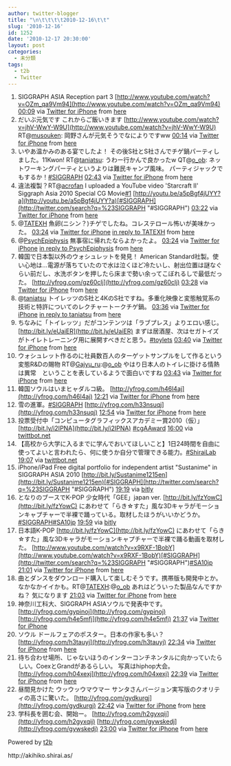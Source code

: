 ```yaml
---
author: twitter-blogger
title: "\n\t\t\t\t2010-12-16\t\t"
slug: '2010-12-16'
id: 1252
date: '2010-12-17 20:30:00'
layout: post
categories:
  - 未分類
tags:
  - t2b
  - Twitter
---
```


<div xmlns:georss="http://www.georss.org/georss">

1.  <span><span>SIGGRAPH ASIA Reception part 3 [http://www.youtube.com/watch?v=OZm_qa9Vm94](http://www.youtube.com/watch?v=OZm_qa9Vm94)</span> <span>[<span>00:09</span>](http://twitter.com/o_ob/status/15362862851555328) <span>via [Twitter for iPhone](http://twitter.com/)</span> from [here<span></span>](http://maps.google.com/maps?q=37.51058909,127.04560143)</span></span>
2.  <span><span>だいぶ元気です これからご飯いきます [http://www.youtube.com/watch?v=jhV-WwY-W9U](http://www.youtube.com/watch?v=jhV-WwY-W9U) RT@[musouken](http://twitter.com/musouken "musouken"): 岡野さんが元気そうでなによりですww</span> <span>[<span>00:14</span>](http://twitter.com/o_ob/status/15364195897835520) <span>via [Twitter for iPhone](http://twitter.com/)</span> from [here<span></span>](http://maps.google.com/maps?q=37.51065328,127.04539387)</span></span>
3.  <span><span>いやあ温かみのある宴でしたよ！ その後S社とS社さんでチゲ鍋パーティしました。11Kwon! RT@[taniatsu](http://twitter.com/taniatsu "taniatsu"): うわー行かんで良かったw QT@[o_ob](http://twitter.com/o_ob "o_ob"): ネットワーキングパーティというよりは難民キャンプ風味。 パーティジャックでもするか！[#SIGGRAPH](http://twitter.com/search?q=%23SIGGRAPH "#SIGGRAPH")</span> <span>[<span>02:43</span>](http://twitter.com/o_ob/status/15401580534693888) <span>via [Twitter for iPhone](http://twitter.com/)</span> from [here<span></span>](http://maps.google.com/maps?q=37.50541860,127.02887084)</span></span>
4.  <span><span>違法複製？RT@[acrofan](http://twitter.com/acrofan "acrofan") I uploaded a YouTube video 'Starcraft II' Siggraph Asia 2010 Special CG Movie[#1](http://twitter.com/search?q=%231 "#1") [http://youtu.be/a5pBgf4jUYY?a](http://youtu.be/a5pBgf4jUYY?a)[#SIGGRAPH](http://twitter.com/search?q=%23SIGGRAPH "#SIGGRAPH")</span> <span>[<span>03:22</span>](http://twitter.com/o_ob/status/15411424587153408) <span>via [Twitter for iPhone](http://twitter.com/)</span> from [here<span></span>](http://maps.google.com/maps?q=37.50505856,127.02887092)</span></span>
5.  <span><span>@[TATEXH](http://twitter.com/TATEXH "TATEXH") 魚卵(ニシン？)チゲでしたね。コレステロール怖いが美味かった。</span> <span>[<span>03:24</span>](http://twitter.com/o_ob/status/15411862996783105) <span>via [Twitter for iPhone](http://twitter.com/)</span> [in reply to TATEXH](http://twitter.com/TATEXH/status/15403769634230272) from [here<span></span>](http://maps.google.com/maps?q=37.50505856,127.02887092)</span></span>
6.  <span><span>@[PsychEpiphysis](http://twitter.com/PsychEpiphysis "PsychEpiphysis") 無事宿に帰れたならよかったよ。</span> <span>[<span>03:24</span>](http://twitter.com/o_ob/status/15412071420133376) <span>via [Twitter for iPhone](http://twitter.com/)</span> [in reply to PsychEpiphysis](http://twitter.com/PsychEpiphysis/status/15409939392503808) from [here<span></span>](http://maps.google.com/maps?q=37.50505856,127.02887092)</span></span>
7.  <span><span>韓国で日本製以外のウォシュレットを発見！ American Standard社製。使い心地は...電源が落ちていたので水は泣くほど冷たいし、射出位置は謎なぐらい前だし、水洗ボタンを押したら床まで勢い余ってこぼれるしで最低だった。 [http://yfrog.com/gz60clj](http://yfrog.com/gz60clj)</span> <span>[<span>03:28</span>](http://twitter.com/o_ob/status/15412863816437762) <span>via [Twitter for iPhone](http://twitter.com/)</span> from [here<span></span>](http://maps.google.com/maps?q=37.50505856,127.02887092)</span></span>
8.  <span><span>@[taniatsu](http://twitter.com/taniatsu "taniatsu") トイレッツのS社と4KのS社ですね。多重化映像と変態触覚系の技術と特許についてのレクチャートークチゲ鍋。</span> <span>[<span>03:36</span>](http://twitter.com/o_ob/status/15414858962968577) <span>via [Twitter for iPhone](http://twitter.com/)</span> [in reply to taniatsu](http://twitter.com/taniatsu/status/15411785402155009) from [here<span></span>](http://maps.google.com/maps?q=37.50440378,127.02870831)</span></span>
9.  <span><span>ちなみに「トイレッツ」だがコンテンツは「ラブプレス」よりエロい感じ。 [http://bit.ly/eUaiER](http://bit.ly/eUaiER) まずは居酒屋、次はセガトイズがトイレトレーニング用に展開すべきだと思う。[#toylets](http://twitter.com/search?q=%23toylets "#toylets")</span> <span>[<span>03:40</span>](http://twitter.com/o_ob/status/15415894427574273) <span>via [Twitter for iPhone](http://twitter.com/)</span> from [here<span></span>](http://maps.google.com/maps?q=37.50514824,127.02883506)</span></span>
10.  <span><span>ウォシュレット作るのに社員数百人のターゲットサンプルをして作るという変態R&Dの賜物 RT@[Gajyu_ru](http://twitter.com/Gajyu_ru "Gajyu_ru"):@[o_ob](http://twitter.com/o_ob "o_ob") やはり日本人のトイレに掛ける情熱は異常　ということを表しているようで面白いですね</span> <span>[<span>03:43</span>](http://twitter.com/o_ob/status/15416706302222336) <span>via [Twitter for iPhone](http://twitter.com/)</span> from [here<span></span>](http://maps.google.com/maps?q=37.50505856,127.02887092)</span></span>
11.  <span><span>韓国ソウルはいまヒャダルコ級。 [http://yfrog.com/h46l4aj](http://yfrog.com/h46l4aj)</span> <span>[<span>12:21</span>](http://twitter.com/o_ob/status/15547048170364928) <span>via [Twitter for iPhone](http://twitter.com/)</span> from [here<span></span>](http://maps.google.com/maps?q=37.50504551,127.02878822)</span></span>
12.  <span><span>雪の進軍。[#SIGGRAPH](http://twitter.com/search?q=%23SIGGRAPH "#SIGGRAPH") [http://yfrog.com/h33nsuqj](http://yfrog.com/h33nsuqj)</span> <span>[<span>12:54</span>](http://twitter.com/o_ob/status/15555327718068224) <span>via [Twitter for iPhone](http://twitter.com/)</span> from [here<span></span>](http://maps.google.com/maps?q=37.51082199,127.05960115)</span></span>
13.  <span><span>投票受付中「コンピュータグラフィックスアカデミー賞2010（仮）」 [http://bit.ly/i2IPNA](http://bit.ly/i2IPNA) [#cgAAward](http://twitter.com/search?q=%23cgAAward "#cgAAward")</span> <span>[<span>16:00</span>](http://twitter.com/o_ob/status/15602126872907777) <span>via [twittbot.net](http://twittbot.net/)</span></span></span>
14.  <span><span>【高校から大学に入るまでに学んでおいてほしいこと】1日24時間を自由に使ってよいと言われたら、何に使うか自分で管理できる能力。[#ShiraiLab](http://twitter.com/search?q=%23ShiraiLab "#ShiraiLab")</span> <span>[<span>19:07</span>](http://twitter.com/o_ob/status/15649238230769664) <span>via [twittbot.net](http://twittbot.net/)</span></span></span>
15.  <span><span>iPhone/iPad Free digital portfolio for independent artist "Sustanime" in SIGGRAPH ASIA 2010 [http://bit.ly/Sustanime1215en](http://bit.ly/Sustanime1215en)[#SIGGRAPH](http://twitter.com/search?q=%23SIGGRAPH "#SIGGRAPH")</span> <span>[<span>19:19</span>](http://twitter.com/o_ob/status/15652393723109377) <span>via [bitly](http://bit.ly)</span></span></span>
16.  <span><span>となりのブースでK-POP 少女時代「GEE」japan ver. [http://bit.ly/fzYowC](http://bit.ly/fzYowC) にあわせて「らき☆すた」風な3Dキャラがモーションキャプチャーで半裸で踊っている。取材したほうがいいかどうか。[#SIGGRAPH](http://twitter.com/search?q=%23SIGGRAPH "#SIGGRAPH")[#SA10jp](http://twitter.com/search?q=%23SA10jp "#SA10jp")</span> <span>[<span>19:59</span>](http://twitter.com/o_ob/status/15662266628177920) <span>via [bitly](http://bit.ly)</span></span></span>
17.  <span><span>日本語K-POP [http://bit.ly/fzYowC](http://bit.ly/fzYowC) にあわせて「らき☆すた」風な3Dキャラがモーションキャプチャーで半裸で踊る動画を取材した。 [http://www.youtube.com/watch?v=x9RXF-1BobY](http://www.youtube.com/watch?v=x9RXF-1BobY)[#SIGGRAPH](http://twitter.com/search?q=%23SIGGRAPH "#SIGGRAPH")[#SA10jp](http://twitter.com/search?q=%23SA10jp "#SA10jp")</span> <span>[<span>21:01</span>](http://twitter.com/o_ob/status/15678047143329793) <span>via [Twitter for iPhone](http://twitter.com/)</span> from [here<span></span>](http://maps.google.com/maps?q=37.51086129,127.05906032)</span></span>
18.  <span><span>曲とダンスをダウンロード購入して楽しむそうです。携帯版も開発中とか。なかなかイイかも。RT@[TATEXH](http://twitter.com/TATEXH "TATEXH"):@[o_ob](http://twitter.com/o_ob "o_ob") あれはどういった製品なんですかね？ 気になります</span> <span>[<span>21:03</span>](http://twitter.com/o_ob/status/15678403369766912) <span>via [Twitter for iPhone](http://twitter.com/)</span> from [here<span></span>](http://maps.google.com/maps?q=37.51086129,127.05906032)</span></span>
19.  <span><span>神奈川工科大、SIGGRAPH ASIAソウルで発表中です。 [http://yfrog.com/gypinoj](http://yfrog.com/gypinoj) [http://yfrog.com/h4e5mfj](http://yfrog.com/h4e5mfj)</span> <span>[<span>21:37</span>](http://twitter.com/o_ob/status/15686944667209728) <span>via [Twitter for iPhone](http://twitter.com/)</span></span></span>
20.  <span><span>ソウル ドールフェアのポスター。日本の作家も多い？ [http://yfrog.com/h3tauyj](http://yfrog.com/h3tauyj)</span> <span>[<span>22:34</span>](http://twitter.com/o_ob/status/15701337098428416) <span>via [Twitter for iPhone](http://twitter.com/)</span> from [here<span></span>](http://maps.google.com/maps?q=37.51320836,127.05971915)</span></span>
21.  <span><span>待ち合わせ場所、じゃないほうのインターコンチネンタルに向かっていたらしい。CoexとGrandがあるらしい。 写真はhiphop大会。 [http://yfrog.com/h04xexj](http://yfrog.com/h04xexj)</span> <span>[<span>22:39</span>](http://twitter.com/o_ob/status/15702574455848960) <span>via [Twitter for iPhone](http://twitter.com/)</span> from [here<span></span>](http://maps.google.com/maps?q=37.51119351,127.06053413)</span></span>
22.  <span><span>昼間見かけた ウッウッウマウマー サンタさんバージョン実写版のクオリティの高さに驚いた。 [http://yfrog.com/gydkurgj](http://yfrog.com/gydkurgj)</span> <span>[<span>22:42</span>](http://twitter.com/o_ob/status/15703459630161920) <span>via [Twitter for iPhone](http://twitter.com/)</span> from [here<span></span>](http://maps.google.com/maps?q=37.51132591,127.06105189)</span></span>
23.  <span><span>学科長を囲む会、開始ー。 [http://yfrog.com/h2gyxqij](http://yfrog.com/h2gyxqij) [http://yfrog.com/gywskedj](http://yfrog.com/gywskedj)</span> <span>[<span>23:00</span>](http://twitter.com/o_ob/status/15707945983549440) <span>via [Twitter for iPhone](http://twitter.com/)</span> from [here<span></span>](http://maps.google.com/maps?q=37.51003927,127.05758833)</span></span>

</div>

Powered by [t2b](http://t2b.utilz.jp/)

<div>http://akihiko.shirai.as/</div>